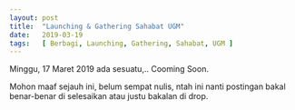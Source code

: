 ```yaml
---
layout: post
title:  "Launching & Gathering Sahabat UGM"
date:   2019-03-19
tags:   [ Berbagi, Launching, Gathering, Sahabat, UGM ]
---
```

<p class="intro"><span class="dropcap">M</span>inggu, 17 Maret 2019 ada sesuatu,.. Cooming Soon.
</p>
<p>
Mohon maaf sejauh ini, belum sempat nulis, ntah ini nanti postingan bakal benar-benar di selesaikan atau justu bakalan di drop.
</p>
